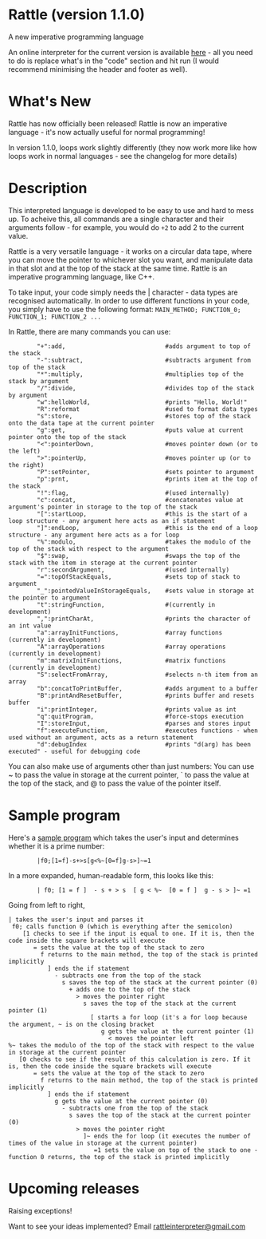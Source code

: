 # Rattle (version 1.1.0)
A new imperative programming language

An online interpreter for the current version is available [here](https://tio.run/##7T1tl9M21t/zKzTOAvFMkokztEDKFGgLZzlnn5YD7O6HTNg6sZJ4cezgF4bpMw9/vc@9erElWXYSBrbd7s5pQ2JJV9K9V/dNV/L2Kl8n8dmvXTI4HpBFEoTxakKKfDm4j086juN0vk@pn9OAJDF5vS7Ik2JFvDMyuj@5e39ydo@MR@NRp/PYLwBSOiE/@HFIo87j9zTNwiSeEG/oDaHCX7cBgwLVvcFoPBjfha@T0Yg8ffWadQN/@E@ekCCZdAj8sY@AzqHDZREvcgB3xB9u/LcURhsv/JwUGSXv/aigBH5skzDOaUrCJfHTFQkzMo/8@C3p@XFAcmwFj5eRv8oIdCQgzP3F20s/DTK3Ah4lyTYjK5oL2MmSfCRzukxSSlbQCcCOszDgFY9YOzlGhLxKyDJNNmSx9lP8DaMiOIT34YIOEDV@NcOqU1@DARhNNn4eLvwouiJZjl37MUwg9a8AINnQTZJeMbCb5D0l@ZqW84fm@DOmH8QEqk5oBAjLciDGhsZ59ogkKRRczSn5Z5HlJE5yrfThYEAu1@FiTRbY@QLmkZkwSI9BDjkx2BgZkh@5grL4@a4IF2/JNk1Wqb/JFAo/C3/55fZ3xS@/XB89n65OXnrz7NbZdDQfzd@MZqtbX8FXD79@N/OAXYCk2ADrkwHxI5htDEh6T6OriQYre5V5r7xs/OJMBepVQMclUDaMSwS9plGUkMskjQL28Hrqnb@bHQ2yk2@z6erhrY/T0fn23Ww1yL6dfTz3tkBgunjLmCmjFNkujLdFjqC2abihZJ3n22xyegpLi66SaDkErC3e0g/AGPGKDhfJ5vRdQTOkeXb61b2vvXunYTbI1/ARF5s5TQf@gEESwxm9m023sxGsEQq9QrXJYV18Pb53Nj4NN9uIkQ6g5yms3MHGX6zDWPRCcFUcCHZ8NjrNGNwBtB4IOpMe8BOdkOstouTHn14DjyNwUdyHJbXwkWmQWznqYM0B8vw0A2FxuabA5z4wO7RGzqSbbX7Fl@l3t@e3i@XSj5Lb5Pr5@XQ@mgJF594MCHsGdB5Pz97N5mcns7ufjKyxd398/@5pUuQwsMGc9/ap/3LUPn8xmq62Lz4eTEIfR3P/3oPTB199fc9jwMKTlz8vRovRn6Yn4ezjJ8B7cO/ufQVe9TGnOUoRzsKcDzmnU5Dw18vRN7AsljNtVSzLRQEiQwKQ1L1KCik@CibN/CBAbQPCYon1liNjALaP6wx6G53AAoCeHh5/xN5QeF0/Hz@sPSdk8C2IZOgwSUM/Ir0kCiYcyEBAYVWhyezjwxXCJ66QVOzjGUBmDMklFefNDUpIwB6VqgDZ9hrEX7hac9G59t@jBLwi13eEOgGZgNO/9GNsH@UhLBEOLutLeXkbhaoPIgT43ocRkx7I0sswigwlsGCquNICKPvZUoGVAqsqv9qCfAf1AlodVVS2TooogLHWR1JqPxojRFBTwQAJEoiZXob5GkcnkAD4S7l@YEo0iVEjIR5CUAEZjr6q64ppkQvWK/7RDz5Khgm5uL1NQG0kF7fHF2qnOJErmt0e9wkFtNzVIcIThowViHkydaCi0ydQ1eHA@M@7M9YdyJinE6QLakv4P04A4sIHxKAuBn4A5Ut6dLgakovYRf55VyAUVLobPwVZ3nP6d1yAAAhFngXFiHOOcUhCuMeMwpdAgCKOaJYxtAZJMY8YR2yG5cTfAM55QdCvVkEETWGpwupCosO/QKv5FUmRp4DYOf4uMvx8OfaYOQF2SBoGaIUgx8FCxl7NgcO6Y/NynBwkmONcY@sBrAP@uyNNLFxQ8BfQJWeeHtLAVTTyKkrmsGZQ8Kq/pXGSqQ9TugWeVJ9wcfkkfxoH6uM82f60fIVySH2KZo2/ouojYcOoj9DI@j4pysdd5TmATLX@F0Wagmr7PtlsgK2exwH9YMIyhrbgVTOz2l/CLLfV@z7ZXpmToMETXJLaYwpLDB6v1IdgGj0D00ibMDBA/h1oCX3SouZ4Jwlsw9@BhOxtuH2dqE9oHDwTwM3xhbEssQ1FdFHDVX0AzyzlNsgqmrU225AC4@tDy5O/AKUAyVnFv@pTck6ms6rI6BZKB55aoI23amuZLBZOZ/0b/zcjXVTaaOHg2o7CDch@EAQguYa44JeC2BpWoPMm/AsMKDN85oO5XpUZlK5X4MxhR5yKH6jB9Xa3XIf6I7Fky4fSO5G/xeLHnkYzckykKV6JirKqXI7VqJRFpzyUSw4e/ZgIe1YsJG2icnFpD5WFaMyefSiCDYpfp8KrUgkju@U4CJL4DpoEcQCKgaZpAqqHU/bSZuDcuXOnsjWuUfp@I4nsld/GQ/Ynf/74DZnmaCWjRQWTKrhDxtQfd9tQCXJcMacSMLmo5C7X8xv/A3IaulfMWcxmzO1Dc31bZGvekpmQfWmjwDPQWH1pV1xL9l2GKZpIUtX2K3@IK9F8nSbFas0f99wheb4UyjpEC8i5BlXO5oMGDZoyzNzKpL0VctdKH9SQ/IQgLsOM9lHfM9jKWljaRsY8aOFZ@MLGFV1jbVa0ofk6CbjtAWYAV3XYMdoGG7QB8hAH1wuHlHisCaubFgDkElx9F63QbEsXaIIufBzfCB9xSBlgHOkWIiFRQ3JgyCGeJ37loOIjV@cRzlzMfD5nVvQQ4EX@gvYc4vQdh1fnwlLWyLZRmPecb6BQhAJCFA28Eqw@gxXDZQ9IIXEkbIOyVNTAIgn42nFxDZ@fg/WhVK@tZkF3pUJlJMIybGlZ702rW/4QMzOrezMrlpSpWAfPREKvGoirlaY0L9K4jhwkIQv9hLEyCR0y9MqqQK93Li7uGP3Wpl/9qOZxceH0JUb7nlsD0KmjVZdhXPRxjhD/gD2/9Zj066LvMWAWYqb452AGM2cDlmLpX5Qtx6rczdOrquOmyQgS3VbogdijEd20YU@DXbkZdNFzfOjAISdoWPcQjFtHjBwqk4VZz506vqOzE5rY23zS2BIBd8wCb@hvt6Bee6yW2zB3rGhdTxGNVU5DzvDa1lL1Qy4Gc9Q1LNUxpHToNndlR5QNSVs/yyRDqZZTVkkbbzKZiUJ0spHMKcYlGALK@q4y9fLhNJwppg/@rK1qHbUaBrjYZVIoZ0se8ObaBAcfokIa2RLMEYMiJUxvVO9HfDkhnpU8VVt90NKigBLw/BQDjw26z5u5terCALE1EV25ej9dU7r1Ca9dIlg27JeduIam6KKyk4XcNhkqpUwS8lKks6w4Id3s0t@y32CwgE6NwhjETORLF4@11qjXZSgrpMHbE7CqOXVN/HZLhiyftLXnLIlhe9S9JNxsE7BotzRd/mMhLFkQfsIQfo1VhCHKDV@loOdqa7vCB5hkEfjbFlv6IUHuL7GscFl9yNnUAkHhZBv8kxqXSSVkqXyL2YIWbq/qi2l@K6Z/Qr6yaDDOX84LEQxGtAaogobkhzBg8RDgDwxuwFeQ@R9CjK7F3CB65NTl9jyl/lt1Fgqnsfgk1x3Aa2yPZ4LWINd4ffEvcJhun9J8oZk9ioJUJgQFqnNwhPrRaik4zvCf4OWotRW5ynSxRgC7jdGR8RljLS9x7auRmm2SZeE8osLTdUbe@OzuV1/fu//g48@Pb795NHS65Dau4ZRmzDHwwRwFacksEzRIeRSvEtIxxbWYQM1kWfkTHMNvWJjuEfMoZBFHdKn/dReNe24@e8TjTqRR7Ls6tuMEZovSHmqpk3RNhSg6lZoX2@h8I/rHgjZTU8CZDjzUMKzRid5IAabWrluh3Crslfg4RgK4dWGgfCCt1XUuZnlQkMwSWdJCSKU6Rlmlmfw@85cXldYrfYA3zAeAcgXtvDZ8Vqr3jW5QVw536STrGLd55GWfj/br85G1z/HOTsf1XmXX2MuR4QTUTCgc4tAyRH2oyyjxcwSoM2Od8aomKASqZu5uK8scuum/@HoYxFb9Y70@DkMw3FRw2cyizhQgP9uBmE6T2eyxvZno07V0CF4C4h3NVoaiSZdvaGWsOY9uyDCYzjUNXoYhhDjQ3X4G1OOGKI6X/3D38h40W8SwwgBOn@3gCPIb7ClF9A/hAiXQ/2qwnRNn4gdBX384cCZZMc9R0xklx85EbEVdGSWnziQI34cBNZ5fOhO2N/533Bo3yl46E7l10SddRPqI/YEliDu4YpuMx1@CcMVjOGyvquedw9T7ZHzOd0H65OycLQGXDNiG@pxGySUjVUBzP4yA0nPQ0CBQ0VDFHRIGMNMHlMHEMeJljHPlTECfGg8fOhPBcT8kl7FR@G1Z@NetUfQC@qD5C15qlG2hWRqbPR05E1SWxtOFM@EbccbzKc4BLCuMYxtFM2cCqs5ScAvImgRFlBjP/wSwwNo2nqY4AxEuZbrcKD93JtUSfvquAJlp1PiHRE/wNwwbPo9fcblhrZzjhJDIMvhslPcRaQDse7DNnphj8YG/MdL7PA7L2L3ZwRNR5yew2H1eocu3SZPyCWaqYKrLkiW9wHAWLMaW6MvX2QAisfRDW3@vEH8RXeTPwGVgcWijwlyS9nXyojIHjUrfiWk/iYOXYKPZK4Wi0nPA9apW@s6ZvCvCXFjZRuFzsRaeY/DGKFsCI32giyKnDTQJQBpg/lW1f1TzIPDv/xQznEUYVGHFfrhgTDngop9I2X3iuEIWa5Wn@GPmVorT9DY5@cxsKfRBRT6WT/72PyA8cL@c726C07YCWfGItwfVFvKSPGRb6gVMDV3UGEZWMGi84y4LqDPzVsl/SlKsredpYecsPgLQBiQc0iHLBPCBjgu2lStiyZitJVwVqIsFd5Z3WAAeJRrPmuI2NUXfH2Wm8LXK7pidaJCsxB8jkm44tu/c7dxErO8S7thWbNlEbNzU@3L7iNoWbn1brDQTVS3syOFMQCIRHbWaFaMVoT2DdpZiPNR32cr@tPXTGBF4xlwRHhaw4GhqTHzm1l31fZpNm7qeyXj@zLFYuQGt8Fvzgr5s17Jb6fKNGgLfLdEQjlsMiZgNuvZ9Tr4Shttk2xsogXbJNGLHlCczQSXGPPyha/FE6pvQGjfVwp5tSKwH/KroqAZ1pu4QaKvxM8Fs@XJ4UK05sNbRINuIa2GML7bKTL43lr2Ffdu235tjXfb@rOLMEje82Wp0919OnSa8NLZqDDV@QrjxS4Qc7aSwYWTnctYFjRhoAGqD7FI6SgMLKftWmrjta6Qmyiz@sJBgrhFR54/RAwaSNywci1joCiEqVqc1SN0Irknm1iStlUKts7R2Z0y53OAAK5OmecPgPfg/7FvFtowQqLaGZUtFpIzwnE7FzBwQ3jEJMTJbuTOY6UTeFbSg@lyb8n/Qfqws@l4VwZLcKLcFsQRtdrL2MfmCxtLsDBzXjFsK31@Bttyg3JZwxE5Q3f/v8wMKYRm/wfgIS@so5oOlatFxumGoQBzryELm@mdy04f8QtOERbSr@iySULbggQKhowO6CDeYFpwm6AAEbhscGZsQgERelpJOipmcKGaYmqM@@ApUJBh2lK1dQEptTxcRdYJxe0c3Lje5NIE81QTaIJGYFIAKGK11pXmhNxprjZAOezQ60xrxSKSlWUV4NhogBNLhfKR7Hka2J/QkKpqi3sgOkSFQdVuadCz5FrpFxTAPPLiWBkaUrMrCuYAMz@rQ@97IdQ8Yzak3Oj7uzU@8gZgQjO@49qwjMCSWwG7siKDoCBOSxXfDodCGZuzc2zI9mlIFAPpkwNblTCEln@dnJWYNdfaMFK0NW44WIpEKsa3nBHAuVZySS6Que9Dnp3p4wtt7Pw19ua/Fsc@ttS6mmMfkDcvHTysWEuLxz9XxIEdZRHJnoWz/aHf7IwOAheJqoz75e1OrUb3J2jJOc@fRCv0YgZ54rmvBqx9IhIpcwzIBrwyYZISlqwPlUEIqZRwtLMTNqonWtYp2hhPc6SrkOj9vXh6lIdrIaCfnJXUAnMqBta2LNlFV2@FANMmQu8CV/MmmzMSUghZZiHjjPlIb5qraJawvg8DBTgQOGAIrhfV5Uch3IAQC@Q8@xVNJNfGUR8lUJGBW6ljF3EgsxT4pmxjVReKOqJ9gKml7A1/P6L8Zrk/PxXiblrReVwy2kTCnn52zDZ0vto0kd2OV4/OSLKI4PIwyaqt9idPSpp0@3QMJdHwAgY53E@jYXDm446ei@4hpd5Zq8dlWlUJAthkgqCcyo4VdiyjoK2md4HHk1A@IPJ4pg9Fq6kGXgdOIjV85KfBEWlM7IdakZGuHwgYY29IgLI/sttVRTbvKPW4onWkWkoV@5n64Xl9m6igOUDfDU6zW@Yij2eWRdeXYthU1ewMy2P4GqDFMzQpPu8w3E08V25XbqCqS8Nh6pp1bL7Y2HNjqMaZgqSBZU15Mo2GF2VwCEEz@wQMzk0uUaQGteuaGeZrF8Ej0QEM9V2THIBoH0pxGYg7IHgpRqIE73u30CKDGfhTBmp@PJqMGkgz2JcmDBzenyaiFJINDSQIDqtOhyiCwyg7jNgdjgatorfoRqSTu7lhYxQ1prMku5hlkdSllSiAbYzS1bRbhn3QutMqZcdvZyn5@QycWr6PKOSV6iQjCTWAVQUXGTx9BWRjT8oAPzzntiKDhEcFYBeZRcpTh3QjhAtSrSEQViHn60zPS4xvMoIPZwWpsx@9bUe@TYOen3LaDtg22jO3IR32rBufJsxXUmSpnxLOatpF8aeWLvbWQhbrtJG0NhPDoZS1/bbfiagPDWIIfkRHhpQWeAObmlMjR0RYwPhTHOaGIDIi@SBiV0yLmJ2nuZDJ3oWwQCp4Rd8/EitYHTqCYXmMKhS6/8oZtKfVYEsIblx9nC7EHHxMk3tMUU@3DZXV3yyFnhuukbDskfQBkS@aqPXNhVzJAUy6BdkB1x2BqR4oPY1stYVCFJfc9pjIcq9ryfSKf1lhXKZOpkW6fMeAwoHSLX2QjVzL6rmNA1nGNPu8gGlNXedzprzE/Fxvwg7FD8iKiLB8ds/fZ3hw74Ij5NX6eR5R1uk0pfD5ebfwwwltMmJfkk2X4oTykGWZZAUCzJImPHLee44uJ5RVzqV6UmVdg4RO32@2qFosmoDCvh93EITMeubc6T/HqlZxtpChJPp3GvFA1pFi3T0SXCvPUrQ6200aKOA8j7oFFCbtNQgylVl/sjrcdLmF50dZ0jL0OnLRV3GHTaemxDecwBV3ruPljIUfK@VJ6s9NWZO5n3FzI8mK5VMwsMCww2i2y2HAnK8EjzTBbm0Lcg//rqSKu7UjRH2pZ3Cx34mDWsORS7Kz9b7GC/k3waHWTmh/wjEyeja2agGUKp9UAZBd@MI3Fipktjcf9NY@KvOkrddh1fvwmLrS12eUAzPFYhvwuhpp1bne3bNfftBtEVoOu4SYcy7GkvT2Az2vy7Uo7tZmuNdNP5prg/UmYaLLH@UuzieznkMaWxBBYn2pOh/DjlOUgLw@RR2V@dtTztvY@9cXUruLO28urc1k/O5WtqLtUnnYSEgf58bca5Eenzdg1h/n4txrmY8did7vGrRnVOb3POUIQtsILrgVHXEMgqqzX8uU350p1eaO8107//w4YsjY@b/a74sTa@Maz34IXa8M4mwm@3IcLO5/FYE1lkEW1xnWLqjFDXt1H9NrSifclHeo2ax2bFajrlr3S@bHQRLoOWrmwQh2U4izXJtctU1VSaqTddo1rdbQuWOKqzTXfbQC34hOz4Coea6/Ks@Hcz7fODu6cDIzrfhrOLZRxL4MUzbUlBzTRzrBvKvOmfYZ94lzEjltbgDqxLLrihqnrOiPc0Ac5vyGAT1RHf0wUHKTx/pgoOFip/r7QwNVykzq2aNrflY/yX2vwP8UaVNjuj2EY3njlth//a276X4PyX2dQ/sZaSh/@DWF9KZv1mbyuqdlwNdJX2fUYByXq8SayqFrgAtSZy2K7mZpPcIucuYdlCO9Kc9CA752OarQrU1PtYqat4Wj/AyZQX@Yk2E5n4EUkHP/lmTd81JT8iVmwZSZUoLzLxkyT3A1jj@D47j1@S1C7mYJ0s32Ftxw2JEbuzixtvEAUwdpIUu@xTNvcnfPa3lM9XUi/Pca6qHiV6mYLeyabflG@eoc3S5VWFzHr2LyW5qD1zFZwkpJRX2zKxAkp88h2nc9qW6Mj6zk1rYqYjpkWa70@R5nUzpy4HRlTFiYb2cZqqVcuZZ7spN7fo54e9bOsK7Ph@PssqisFUSFPyDIKt6cp3uiNt2DPw/h0DdK@x@7heYtvqrrEm@5ZiiZQKaNuHw9pJhu8uVC@sMMbfw0t2RtY2GNM4OiThU8zPyXZOlzm8rUW1UVCKm@o9NZSFdlFzIJZ2Ku6PinhkUGxZHTfJNFxR2LjYl3PJXJtpNWrN215KIe9arctqYgkvidz9sUNS0t2cJayayMjGq/ytcr5tjR3gPEPfpN7Vr3QRmB7nuQ5ZvfUzpgRf2xrU74GDBgviVlhIAc0EAKlPL0rTznwJD0YmjfUq4yM8tGQPI0y3orrerVvKa7g551MKpmqe3ZXvBwf7XOwOE6WmgGjGWBFMTu8wi4IJjw/uY934rLbOvtkPz6yvYNkr6sjdQHckZzAyWC8TSFnNnt5USDPXC6dZy3VTG2v1Wb2oDVVTb/YsLqg@AmutRKevjEqR6SbM@x0snbJuzKc2nJqEH/8vRQWPdl2@7sm8qdlrwak@ujH6q0D4pVSeB3rmGtQdSqKjrROhWvuMF@siZkBgUXGWzMa8uMrdNvvQWdQ1CvPeY@u7RoPpdiewqGNeFS/NcWaXr9rqqYxw5eH7nBrqBy14XH0XzxqeLS64vardUvAuqT5j8Blw5TbcSovgDZuNBQH94oYTK0QX4LSUYRFkakGt0jgv1pEqHXQOMLL3IX9dTI4Pr3VJy9fPn3G1Az10whfKhpQRJyPF21s/A@nG7wMXnzBO5v45RaLJCo28WmaXPaJDwBBZp6CN4zdFJvaW8Qa1FVN4zSbOl0xbI6MTuMduPIKV1MTNJyLqMNQ7tWu3mKgfzSforFcGGmcGbG6REf4t/OtYQYS25PThHOmXU15iDfR0PFBpzJ0TVq@n2L/o4O642o7p6Ldqqmimt0wwG4Dlu/W47e2oyhhBgU@q940YDs5wWw9lnxH8YVc7B2JLJsP7//Gdx6yezpIeTi/yl1VoI0FuEcKuADIYoPFOKNM58OnJbSYhvLYM0IVSYFcxLW4KdBS91TMZjJJ2GKc7/F2upu8zm/XTeVqKNdz@uLeCDn98rYNU3QYmcGNrFr6Q3xWIoYoLqhvOFioVBfBE8chthtAOjvi0a2jwsC4MbKWQZm1lRO67W4jry@1pPkWmIa9@YaWemaY6n/rN9o2HDAUbybTFyre3ZrE6Mkx3dTGja3nST/DGxuMmVf2ie0IoR0WmP3aPfBWcMphzOqe371iF/V4pzjtle8IVyjrH1GoN/sXHs404xeN6K0nInbqukG5Cbmu85oynRtH2HB2Y@zdvXf3/tnXd@/VNFR1yQK7cbk@hr1jzBYpqSK@7m4nUfDaHpNX3qij@abVr1m7N364gN3nJV4NTnft3VoHnADfecT7kLEdMj7rGFsE8T5j2Kfv2h0BBx55/1J0sp68qEfEdZ41q5bXi6g3vJQRNHxBs363CJmi9SWCc@W1IsxpYYYWvu4xZtf64AlafiU3yfB1NzNx04Zy5B6fi@sCMZ7H3kvPw3uIKjzBwWrYpKx4FTvIWH@Dxh7Xbblx0EPeG2Ia6OWq667kZga7JxFbq2Nmw@KvBFdCkiyuiG@h1mWj8l60Dh6v/J6/PtJxnItfh7cvLsg1eU7OvaFH5mQ@ghL4x/uVvQ5dqS6/TidomnT466PlQ9D@vx79Pw) - all you need to do is replace what's in the "code" section and hit run (I would recommend minimising the header and footer as well).

What's New
=

Rattle has now officially been released! Rattle is now an imperative language - it's now actually useful for normal programming!

In version 1.1.0, loops work slightly differently (they now work more like how loops work in normal languages - see the changelog for more details)

Description
=

This interpreted language is developed to be easy to use and hard to mess up. To acheive this, all commands are a single character and their arguments follow - for example, you would do `+2` to add 2 to the current value.

Rattle is a very versatile language - it works on a circular data tape, where you can move the pointer to whichever slot you want, and manipulate data in that slot and at the top of the stack at the same time. Rattle is an imperative programming language, like C++.

To take input, your code simply needs the | character - data types are recognised automatically. In order to use different functions in your code, you simply have to use the following format:
            `MAIN_METHOD; FUNCTION_0; FUNCTION_1; FUNCTION_2 ...`

In Rattle, there are many commands you can use:

            "+":add,                            #adds argument to top of the stack
            "-":subtract,                       #subtracts argument from top of the stack
            "*":multiply,                       #multiplies top of the stack by argument
            "/":divide,                         #divides top of the stack by argument
            "w":helloWorld,                     #prints "Hello, World!"
            "R":reformat                        #used to format data types
            "s":store,                          #stores top of the stack onto the data tape at the current pointer
            "g":get,                            #puts value at current pointer onto the top of the stack
            "<":pointerDown,                    #moves pointer down (or to the left)
            ">":pointerUp,                      #moves pointer up (or to the right)
            "P":setPointer,                     #sets pointer to argument
            "p":prnt,                           #prints item at the top of the stack
            "!":flag,                           #(used internally)
            "c":concat,                         #concatenates value at argument's pointer in storage to the top of the stack
            "[":startLoop,                      #this is the start of a loop structure - any argument here acts as an if statement
            "]":endLoop,                        #this is the end of a loop structure - any argument here acts as a for loop
            "%":modulo,                         #takes the modulo of the top of the stack with respect to the argument
            "$":swap,                           #swaps the top of the stack with the item in storage at the current pointer
            "r":secondArgument,                 #(used internally)
            "=":topOfStackEquals,               #sets top of stack to argument
            "_":pointedValueInStorageEquals,    #sets value in storage at the pointer to argument
            "t":stringFunction,                 #(currently in development)
            ",":printCharAt,                    #prints the character of an int value
            "a":arrayInitFunctions,             #array functions (currently in development)
            "A":arrayOperations                 #array operations (currently in development)
            "m":matrixInitFunctions,            #matrix functions (currently in development)
            "S":selectFromArray,                #selects n-th item from an array
            "b":concatToPrintBuffer,            #adds argument to a buffer
            "B":printAndResetBuffer,            #prints buffer and resets buffer
            "i":printInteger,                   #prints value as int
            "q":quitProgram,                    #force-stops execution
            "I":storeInput,                     #parses and stores input
            "f":executeFunction,                #executes functions - when used without an argument, acts as a return statement
            "d":debugIndex                      #prints "d(arg) has been executed" - useful for debugging code

You can also make use of arguments other than just numbers: You can use ~ to pass the value in storage at the current pointer, \` to pass the value at the top of the stack, and @ to pass the value of the pointer itself.




Sample program
=

Here's a [sample program](https://tio.run/##7T1rd9u2kt/1KxBqE4u2JIty0iRqnGeTsznnbtuTZO/9oCgtJUISbyhS4SOOu9789e4MHiQAgpQUJ9tt9/reOhYeA2BmMC8MoO1lvk7is9@7ZHA8IIskCOPVhBT5cnAPSzqO43SepdTPaUCSmLxZF@RJsSLeGRndm9y@Nzm7S8aj8ajTeewXACmdkB/8OKRR5/FHmmZhEk@INxwNzxgg@MF/8oQEyaRD4If9CugcQC6LeJFDhxukqql@bfz3lPhlIwIwYMBk4@fhwo@iS5LlSQotYuKnqX9Jwphs6CZJL6EoIJvkIyX5mpJtEsY5TbE7fozpp5x89KOCVoPQKKMADVa8oXGePSJJChWXc0r@WWQ5iZNcq30wGJCLdbhYkwUOvsiJn5kwSI9BDnNSZGKOq2Xkrx65Ai34@0MRLt6TbZqsUn@TKeh5Ef72262nxW@/Xd14OV2dvPLm2c2z6Wg@mr8bzVY378CfHv75dOaNRiTMWAdsTwbEj2C1MSDpI40uJxqs7HXmvfay8c9nKlCvAjougbJpXCDoNY2ihFwkaRSwwqupd/5hdmOQnTzMpqsHNz9PR@fbD7PVIHs4@3zubcliTRfvM8R3RgEDSyDMtsgR1DYNN5Ss83ybTU5PgfPoKomWQ8Da4j39tFj78YoOF8nm9ENBM6R5dnrn7nfe3dMwG@Rr@BUXmzlNB/6AQRLTGX2YTbezETAYhVGh2eSwIb4b3z0bn4abbcRIB9DzFBh7sPEX6zAWowCp80PBjs9GpxmDO4DeA0Fn0gN@ohNytUWU/PjTG@BxBC6q@2ROFz4yDXIrR92KAkNt/TSDHXmxpsDnPjA79EbOpJttfumyWT69Nb9VLJd@lNwiwDmr0WK8OMserjz273R@e35nNp7fgf/dBqqPvxhjY@/e@N7t06TIYXaDOR/yS/@tuH5Oc9yonEs4qTkzUZAxV8vR98B5y5nGeMuS72BXSgASgZdJIXdowQSGHwQo72A/LrHdcmQTO8avqwxGG50Aj8FID44/42goH65ejh/UygkZPCRkCQMmaehHpJdEwYQDGQgorCl0mX1@sEL4xBXCgP16AZAZzbkw4OTfoBACClBY2RJFHnLGFUiYcLXm0mntf0Qhc0mujjLOCrDtcPkXfoz9ozwELuTgsr4USbdQbvmwS4G1fJgx6YG4ugijyJCzC6YMKkGL4pVxIzAjMG5@uQURCrIf9AqoEpKtkyIKYK71mYBMWCQxcDuNEeLaT4MBEiQQK70I8zXOTiAB8JdyEZyjME1iFPqIhxCkbIazr9q6YlnkLRsVf@gnHzffhLy9tU1AMidvb43fqoPiQi5pdmvcJxTQcluHCCUMGSuQpGTqQEOnT6Cpw4Hxj7dnbDjYxs8nSBdUSPBfnADEhQ@IgQ2UAj@AZiQ9OlwNydvYRf75UCAU1GsbPwVx2XP6Ry5AAIQiz4LuwTXHOCUhP2NG4QsgQBFHNMsYWoOkmEeMIzbDcuHvAOe8IuhXuyCCrrDdYXch0eFfoNX8kqTIU0DsHD8XGf5@NfaQVCB2SBqCEbBkHAfCAEc1Jw77jq3LcXKQD45zhb0HsA/45440AXBDwU9Al5x5ekgDV1F6qyiZw55B2aZ@lvo/UwtTugWeVEu4MHqSP48DtThPtj8tX6MsU0vRcvBXVC0SZoJaFCXJ9llSlMVdpRxAptr4iyJNQXs8SzYbYKuXcUA/mbCMqS1408xs9rcwy23tniXbS3MRNHiCW1IrprDFoHilFoL18QKsD23BwAD5U5DB@qJFy/FOEtimvwMJ2ftw@yZRS2gcvBDAzfmFsayxTUUMUcNVfQIvLPU2yCqatT7bkALj23SDAY2ck4GnVmjTgNopFxaWNWDldNa/9v9npIv6HG0D3LJRuAGRDvsbBNIQ9/FS0FBbLAzehFahhZQVvvDB0K3qDALWG3CaV4tvwg@04Oq4W24vvUjsxLJQ2vXys9jTONJoRo6JNGIrCVA2lbusmpWyl5RCuZOg6MdEWIJif2gLlXtGK1T2l7F69kuRV1D9JhX@iEoYOSzHQZDER6jp4wDkPU3TBDQKp@yFjTePjo4qE@IKher3kshe@dd4yH7kxx@/J9Mc7Us0lGBRBXdlmFbjDg/qNo4r5o4BJheVOOXqe@N/Qk5Dx4S5WdmMOUxo6G6LbM17MuuyL00PKANF1JfmwpVk32WYouUjNWi/8iS4bszXaVKs1ry45w7Jy6XQwSEaNs4VaGi2HrRT0EJhVlQmzaiQOyX6pIbkJwRxEWa0j2qcwVb2wtI2M@Z7CpvcF6arGBpbs6oNBWc54CYFaHeuwXBgVPkbVO15iJPrhUNKPNaFtU0LAHIRLqiLxmW2pQu0LBc@zm@ERRxSBhhHuoVISFR8HBhyiOeJTzlo7sjVeYQzF7OKz5lxPAR4kb@gPYc4fcfhzbkMlC2ybRTmPed7qBROdIiigTeC3WewYrjsASkkjoTKL2tFC6ySgK8cF/fw@TkYFUrz2m4WdFcaVLYfbMOWnvXRtLblB7Eys7k3s2JJWYp18kwk9KqJuFptSvMijevIQRIipyECq746ZBiVNYFRj96@PTLGrS2/@lCt4@1bpy8x2vfcGoBOHa26DOOij3OE@AfM9K3HpF8XXYoBM/wyxbMF65b5ELAVS7eh7DlW5W6eXlYDNy1GkOiWQg/EHgXPvg17GuzKe6CLnuPDAA45QXu5h2DcOmLkVJkszHru1PEdnZ3Qct7mk8aeCLhjVnhDf7sF9dpjrdyGtWND636KaKxyGnKG17aXqg9yM5izrmGpjiFlQLd5KDuibEja@lkmGUq1nLJK2niTyUxUou@MZE4xZMEQULZ3laWXhdNwppg@@LG2q3XUahjgYpdJoZxtecCbaxMcfIoKaWRPMEcMipQwvVF9HPHHCfGs5Kn66pOWFgXUgEOnGHhs0n3eza01FwaIrYsYytXH6ZrSrU946xLBsmO/HMQ1NEUXlZ2s5LbJUKllkpDXIp1lwwnpZhf@ln0GgwV0ahTGIGYiX3purLdGvS5DWSEN3p6AVa2pa@K3WzJkWdLWn7NkmmyY7iXhZpuARbul6fKXhbBkQfgJQ/gNNhGGKDd8lYqeq@3tCh9gkkXgRlts6QcEub/EssJl9SlnUwsEhZNt8E9qXCaVkKXxTWYLWri9ai@W@VAs/4TcsWgwzl/OzyKMimgNUAUNyQ9hwMIcwB8Ys4A/QeZ/CjFoFnOD6JFTl9vzlPrv1VUonMbCjlx3AK9h4B64DKxBrvH64l/gMN0@pflCM3sUBaksCCpU5@AG6kerpeA4w3@Cl6O2VuQq08UaAew2RkeGXYy9vMS9rwZgtkmWhfOIgseD0sIZeeOz23e@u3vv/udfH99692jodMkt3MMpzZhj4IM5CtKSWSZokPLgXCWkY4p7MYGW4BCU/gTH8DsWfXvEPApZxRFd6n/dReOem8@KeDiJNIp9V8d2nMBqUdpDK3WRrqkQxaBS82IfnW/E@FjRZmoKONOBhxqGdTrROynA1NZ1K5Rbhb0SH8dIALcuDJRfSGt1n4tVHhT7sgSMtMhQqY5RVmkmv8/85UWl9Uof4B3zAaBeQTtvDb8r1ftON6grh7t0knWM2zzycsxH@435yDrmeOeg4/qocmgc5YbhBNRMKJzi0DJFfarLKPFzBKgzY53xqi4oBKpu7m4ry5y66b/4ehjE1vxzvT1OQzDcVHDZzKLOFCC/2oGYTpPZ7bG9mxjTtQwIXgLiHc1WhqJJl591Zaw7j27IMJjONQ1ehiGEONDdfga044Yozpd/cPfyHjRbxLDCAE6fHcwI8hvsKUX0D@ECJdB/abCdE2fiB0FfLxw4k6yY56jpjJpjZyJOmC6NmlNnEoQfw4Aa5RfOhJ0q/wMPlY26V85Enkj0SReRPmI/YAni2ac4/eLxlyBc8RgOO4Lqeeew9D4Zn/PDjT45O2dbwCUDdhQ9p1FywUgV0NwPI6D0HDQ0CFQ0VPHggwHM9AllsHCMeBnzXDkT0KdG4QNnIjjuh@QiNioflpX/uTWqfoYxaP4zrzXqttAtjc2RbjgTVJZG6cKZ8PM1o3yKawDL6m9JYg49cyag6iwVN4GsSVBEiVH@bwALrG2jNMUViHAp0@VG/bkzqbbw8w8FyEyjxS8SPcHfMWz4Mn7N5Ya1cY4LQiLL4LNR30ekAbBnYJs9MefiA39jpPdlHJaxe3OAJ6LNT2Cx@7xBl59@JmUJ5nhgksiSpYvAdBYsxpbo29fZACKx9lPbeK8RfxFd5C/AZWBxaKPBXJL2TfJzZQ4ajZ6KZT@Jg1dgo9kbhaLRS8D1qlb7wZl8KMJcWNlG5UuxF15i8MaoWwIjfaKLIqcNNAlAGmDaT3UsVPMg8Oe/FTOcRRhUYcU@uGBMOeCin0jZfeK4QhZrjaf4YeZWitP0Njn5zDwj9EHDOAsxT4D8/T9AeOAxOD@0BKdtBbLiEe8Pqi3kNXnITsoLWBq6qDHMrGDQ@MBdFlBn5q2SOZSk2FrPcMLBWXwEoA1IOKRDdsDvAx0X7IRWxJIxz0m4KtAWK46WRywAjxKN5xtxm5qi748yU/ha5XDMTjRIVuKPEUk3HNsP5HaeDdYP/3acFracDTae1X2740HtZLZ@LFaaiaoWduR0JiCRiI5azYrRqtCeQTtLMR7qp2zleNr@aYwIvGCuCA8LWHA0NRY@c@uu@j7dpk1Dz2Q8f@ZYrNyAVviteUHfdmg5rHT5Rg2B75ZoCMcthkTMDl37OSffCcNtsu0NlEC7ZBpxYspzlKARYx5e6Fo8kfohtMZNtbBnGxLrAb8qOqpBnaknBNpu/EowW/44PKjWHFjraJBtxLUwxjfbZSbfG9vewr5tx@/NsS77eFZxZokbXm83uvtvp04TXhp7NYYavyDc@C1CjnZS2DCyczvrgkZMNAC1QXYpHaWDhZR9K03c9j1SE2UWf1hIMNeIqPNi9ICB5A0bxyIWukKIit1pDVI3gmuSuTVJa6VQ6yqtwxlLLg84wMqkad4weQ/@C/tWsS0jBKqtYTlSESkjPFVTMTMHhA9MQozMVu4MgEnIh4IWVF9rU/4P2o@VRd@rIliSG@WxINagzU7WPiZf0FianYHjmnFL4fsr0JYblNsSjjgJqvv/fZ7aH5bxG4yPsLSOYj5YqhYdpxuGCrAldMhC5vpn8tCH/EbThEW0q/YsklD24IECoaMDugg3mO2bJugABG4bHBmbEIBEXpaSJYoJmihmmJqjPvgKVOQNdpSjXUBK7UwXEXWCcXtHNy43uTSBPNUE2iCRmBSABhitdaV5oXcaa52QDnt0OtM68UikpVtFeDYbIATS4Xykex5GEieMJBqaot7IDpEhUPVYmnQs@Ra6RcUwDzy4lgZGlKzKyrmADGV16H1v5LoHzObUGx0f9@Yn3kAsCOZ3XCvrCAyJLbAbOyIoOsI8Y/G34VBoUzNO7m2ZHk2pAgB9MmD7cqaQkq/zqxKzhjp7RorWh21HC5FIhdjW9H9cSxWn5BKpywr6/D4MT3j76KehL8@1OPa5tdbFzPGYvGNp9mnFQkI8/nt1scZRNpE8WSj7P9rd/4YBwEJxtVOf/KOp16jeZW2Zp3nyaIV@jEBPPNe14NUPJEJFrmGZgFcGTDLCstCBcighlTqOFhbiZs1E71pDO8MJ7nQVcp2fN28PzRBVRIbeBMlTLU4GysUK5Uc2USZclMXISlwt92za1lu1LmF9m2UPdi97wJZdoyyP@Iul8w98cqeSh0Upj0qp08cs0LG65pFg/T4puxjNRaKMaJ9g6mZ7B19PjL8elk7PxXwNLNn3k95RS/Gx4fdU4FfTkuKgRXIWNjw@LxErqsPDcKv22he9LX2@KoaPvxTDx3tg@FjlYAXLLMYtUCwSfoW5hhPtK9mKYEjn1A@IvK8nY6zqiXqXgdMogn9yfOH9qaZ@Yt/Lrd8OhU0wtp3uW4rsJsONmtKQR7dQO9MUv0X1mse8enuZgKLY9d0MrzVa1yPu6rL8cYmiNtTsDcjgzWugxrCgKjztskpMPFVsV54OqkjCe8yZdpG52NpwYGvHmIJlOGRN6R6N9gImKQlAsPj7980EJVGnqcd6QoJ5ScMwtHX/uZ4CsWMSjRNpzo4wJ2T38BVq4EFuOz0CaLEfRbDl16PJqIEkg31Jcv/@9WkyaiHJ4FCSwITqdKgOxq2yw7jeb2xwFa3VOCJDwt0d4qm4IY012cUM3qwupUwJZGOMpr7NIvyLbjFWqSBuO1vZryXoxOJtVDmnBOUQQXi2qSKoyPilGqgLY1reW@GplB0RC7tBUC1jeiBHGV6WDxegXkV@pUDM859ekB4/NwUdzK4BYz/@PoX6wAC7FuS2XQttsDhsNxnqJxC4Tn4Ir65UudGc1bSN5EsrX@ythVrddR5j00jDb2BwU0akfWibBwvFDUGoIgOiMyjDcFrE/HLGUSaPw8sOoaAXX2kSKxoXqEAxY8PckGhIyUy9HjvXfufyG1IhjuDjmftHmmL2drisHtI45HZpHY1t12kPgGxJhrQfhu86X246ntbuPDZNpqNks1bDq9Fl8zDTAsntdruqPtEkAiYTsFv9Ms2KG/zzFJ@CyFn0Vsks6DQmo6lxjLr2EEMqLFzXCSy8T4o4DyNuH0cJu5kuplJrL47k2jLaWTKm9Qx4ryz3toY7NK6Wk9dw@UvQtY6bvxZypCQo9ze74kHmfsaFeZYXy6WiBEHsY4hNpM5g@DzBe5SwWpuS2oP/6@fTru0ew19qW1zvwPZg1rAc4O5s/afYQX8SPFqN2OYCngbGU0BVI6HMG7OaCOyVAXY/mVUzSwfvGGv2LnnXV9qw17f4qz5oCbEbycwsXIb8AnjNdrIbw7anNNr1t1XlN7yqYbkLsbdB/nWNgl25bppxIw@y8c0VPMXe43KX2UXCO6Sz5dQZ9qF6YCysafWekUzA/9VRb/HZB9N3S7sOO2@vr257/IrH/OIcU7ekPe1@FU7y8x81yc/KJGtXKGrTfPxHTfOxMk1528J1jbv41e2frzlDkKbC@an5pm5T8tiX6PZUeiyq4aIrn8YMRvVszWtL99qXHCgGrG1sClPfnnulW3aV@8LqmIrbUJt7tzwpTKmR9dQ1XjXQhmB5QzYnZbcp0IouTEKoGKO9KU9GcL/e1jh4cDIwXltoSBstfUSDFM2tJYGbaGdogEoBtK@wT5y3sePW9pdOrErCXzNhUKf/NY2w82sCuI4S@Wvi4Uv01F8TEweqwv9bSGhVpn8iPXptRLRnszd3/Zf@/Wr69w/e0fr0rwnrW6n4F/JxgWY9b6SOsMucB52/8y6yqtq/AtSZy4ICmXo8cZOcuYdlf@zKTtSAj1sT1pr7eaNOmxRp6zjaPx0S2svjDlsuIV6b5fgvM7SxqCmnIw6UA85AebPczH7YDWOPqIo9orEjGtJMQbrZvsY3eRryHXYnjDQ@d4VgbSSpj1hmY@xOZWkfqX4KqN91tm4q3qS6h2k/oNZfa1VfnBS5XxULsYHNS9QH7We2g5OUjPoimhcnpDwe3pVN3LZHR2RHppUlla3lsreyqJ1H3aR9mhYms2aFWdqVW5mfo6q3zdW7Dn6WdeUhN39UuXoABxXyhCyjcHua4vuT@GbjPIxP1yDte@zW@Hv8RoILfJeVZV4AlTLq9vFKQbLBd3bkq9He@DvoyZ4BZ8V48tcnC59mfkqydbjM5dvK1bV3lTdUemsZCOzZQMEsUPiFeQwMiiVR6zr5CzvyFRbrmu@lmBEKafXmTS6KkppcextARSTxPZmKJ94DWLJrHpQ9chTReJWvVc63Za8BjF/4u6NZ9aq6wPY8yfNkY8mIJv7Y1qf8ugdgvCRmlYGc0EAIlPKuiUxe5Of/MDVvqDcZGfWjIXkeZbwX1/Xq2FJcwcejTCqZanj2sqmcH@1zsDhPdqYHsxlgQ7E6fHAlCCY87aiPL7ixt6X6ZD8@sj2EvddDR7oA7pTfRcDIYLz9C8M/UZ614QlJ5bN/2usuan@tNbMHrQ/46c/wVM/pPcG9VsLTI@1yRro5w@7SaE@SKtOpbacG8cdfUbboyba3SjWRPy1HNSDVZz9W78iJ7zXAx8PGXIOqS1F0pHUpXHOH@WJNzKMzrDLeeG5Ie6vQbX@1k0FRH@jkI7q2S6dKtf3sT5vxqH7H15o1t2uppjHDt4fuT2uoHLXhcfQvPGp4tLri9ofgSsC6pPl/gcuGJbfjVD5XaLy/I/LxixhMrRCf7O4owgLz7yuDW@TlXS4i1DpoHOHTo8L@Ohkcn97sk1evnr9gaob6aYRfHhVQRJyP10I3/qfTDT5dKv7AFwb4VcxFEhWb@DRNLvrEB4AgM0/BG8Zhik3tqywa1FVN4zSbOl0xbY6MTuOLbfLBMVMTNKQ71mEor0BWb@7qv5qTYy3PGxmpoFaX6Ab@7PzqCgOJ7VkNwjnTHlI6xJtoGPgAV8jUpOVryvvfCNAdV1v6qfYGlIpqdh@OvV0nv@CFvzGKooQZFFhWvYtrS8pkth7L2qD49RHsi3pYGgi@VolfvMNulZLyUlqV9KRAGwtwjxRwAZDFBotxRpkHgqUltJiG8soRQhXZJFzEtbgp0FP3VMxuMrvMYpzv8RUp1/lOmV3vaqqhXM/pi1uOcvnl3VBTdBgpZY2sWvpDfFUihiieU224L6A0F8ETxyG2@6qdHfHo1llhUNyYWcukzNbKxZt2t5G3l1rSfLO84Sizoad@SKL63/r7aw33BsT3aOgbFV8aS2L05JhuauPG1msiX@F9YWPllX1iIAefWejybwLDb3lkQY9HFS7EM3N7BSPqAUyRGZ7viD8oGxpxonf7X7xEYQYkGm9S1A/ZOnVhrzzEV1diTTlvjTNsyOIde7fv3r539t3tuzWVU12GZA/@1eewd9DYIvZUxNf95yQK3tiD7MqD7pqzWX2atbvXh0vMfb5DosGLrn21wwE3tXZexTpkbofMzzrHFsm6zxz2Gbt2l@/Aq2nfik7WHNx6iFvn2drLvPICr3pdugyJ4df@6XeAyRTNKRFtK6//Mi@EWU74bUMxu@WOt23EN99m@Nr6TNyIVa7GYbl4rQYDdOwLRXm8DlGFubyshU3Kii8JBRnrb9B648oqN1J@5f1e0@Iud113JU8n2DM92FudM5sW/6JJJcbIAoX43Ya6bOwo38vRwae3nvGvL3Ic5@3vV2Q5@p5M8WtnlmSGMVBygk99kSlZkQfk5mcyHYm6Fat9SGafybn3O/sSTgWa/HM6QVukw7@0UBaCuv/9/v27/wM) which takes the user's input and determines whether it is a prime number:

            |f0;[1=f]-s+>s[g<%~[0=f]g-s>]~=1
            
In a more expanded, human-readable form, this looks like this:

            | f0; [1 = f ]  - s + > s  [ g < %~  [0 = f ]  g - s > ]~ =1
            
Going from left to right,


    | takes the user's input and parses it
     f0; calls function 0 (which is everything after the semicolon)
        [1 checks to see if the input is equal to one. If it is, then the code inside the square brackets will execute
           = sets the value at the top of the stack to zero
             f returns to the main method, the top of the stack is printed implicitly
               ] ends the if statement
                 - subtracts one from the top of the stack
                   s saves the top of the stack at the current pointer (0)
                     + adds one to the top of the stack
                       > moves the pointer right
                         s saves the top of the stack at the current pointer (1)
                           [ starts a for loop (it's a for loop because the argument, ~ is on the closing bracket
                              g gets the value at the current pointer (1)
                                < moves the pointer left
    %~ takes the modulo of the top of the stack with respect to the value in storage at the current pointer
       [0 checks to see if the result of this calculation is zero. If it is, then the code inside the square brackets will execute
           = sets the value at the top of the stack to zero
             f returns to the main method, the top of the stack is printed implicitly
               ] ends the if statement
                 g gets the value at the current pointer (0)
                   - subtracts one from the top of the stack
                     s saves the top of the stack at the current pointer (0)
                       > moves the pointer right
                         ]~ ends the for loop (it executes the number of times of the value in storage at the current pointer)
                            =1 sets the value on top of the stack to one - function 0 returns, the top of the stack is printed implicitly
                            


Upcoming releases
=

Raising exceptions!


Want to see your ideas implemented? Email [rattleinterpreter@gmail.com](mailto:rattleinterpreter@gmail.com)
